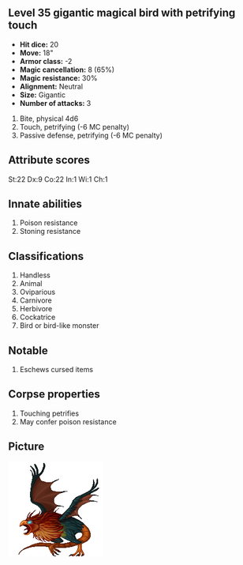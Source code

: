 ## Level 35 gigantic magical bird with petrifying touch

- **Hit dice:** 20
- **Move:** 18"
- **Armor class:** -2
- **Magic cancellation:** 8 (65%)
- **Magic resistance:** 30%
- **Alignment:** Neutral
- **Size:** Gigantic
- **Number of attacks:** 3
1. Bite, physical 4d6
2. Touch, petrifying (-6 MC penalty)
3. Passive defense, petrifying (-6 MC penalty)

## Attribute scores

St:22 Dx:9 Co:22 In:1 Wi:1 Ch:1

## Innate abilities

1. Poison resistance
2. Stoning resistance

## Classifications

1. Handless
2. Animal
3. Oviparious
4. Carnivore
5. Herbivore
6. Cockatrice
7. Bird or bird-like monster

## Notable

1. Eschews cursed items

## Corpse properties

1. Touching petrifies
2. May confer poison resistance

## Picture

![Gargantuan cockatrice](https://github.com/hyvanmielenpelit/GnollHackTileSet/blob/main/Monsters/gargantuan_cockatrice/gargantuan_cockatrice.png)
